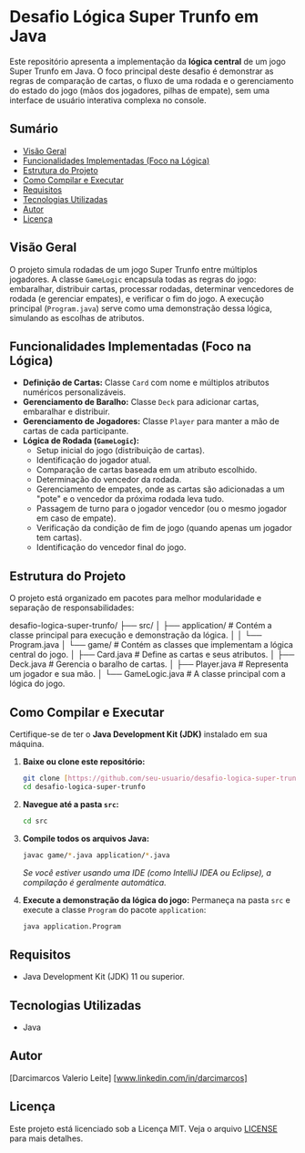 # Desafio Lógica Super Trunfo em Java

Este repositório apresenta a implementação da **lógica central** de um jogo Super Trunfo em Java. O foco principal deste desafio é demonstrar as regras de comparação de cartas, o fluxo de uma rodada e o gerenciamento do estado do jogo (mãos dos jogadores, pilhas de empate), sem uma interface de usuário interativa complexa no console.

## Sumário

* [Visão Geral](#visão-geral)
* [Funcionalidades Implementadas (Foco na Lógica)](#funcionalidades-implementadas-foco-na-lógica)
* [Estrutura do Projeto](#estrutura-do-projeto)
* [Como Compilar e Executar](#como-compilar-e-executar)
* [Requisitos](#requisitos)
* [Tecnologias Utilizadas](#tecnologias-utilizadas)
* [Autor](#autor)
* [Licença](#licença)

## Visão Geral

O projeto simula rodadas de um jogo Super Trunfo entre múltiplos jogadores. A classe `GameLogic` encapsula todas as regras do jogo: embaralhar, distribuir cartas, processar rodadas, determinar vencedores de rodada (e gerenciar empates), e verificar o fim do jogo. A execução principal (`Program.java`) serve como uma demonstração dessa lógica, simulando as escolhas de atributos.

## Funcionalidades Implementadas (Foco na Lógica)

* **Definição de Cartas:** Classe `Card` com nome e múltiplos atributos numéricos personalizáveis.
* **Gerenciamento de Baralho:** Classe `Deck` para adicionar cartas, embaralhar e distribuir.
* **Gerenciamento de Jogadores:** Classe `Player` para manter a mão de cartas de cada participante.
* **Lógica de Rodada (`GameLogic`):**
    * Setup inicial do jogo (distribuição de cartas).
    * Identificação do jogador atual.
    * Comparação de cartas baseada em um atributo escolhido.
    * Determinação do vencedor da rodada.
    * Gerenciamento de empates, onde as cartas são adicionadas a um "pote" e o vencedor da próxima rodada leva tudo.
    * Passagem de turno para o jogador vencedor (ou o mesmo jogador em caso de empate).
    * Verificação da condição de fim de jogo (quando apenas um jogador tem cartas).
    * Identificação do vencedor final do jogo.

## Estrutura do Projeto

O projeto está organizado em pacotes para melhor modularidade e separação de responsabilidades:

desafio-logica-super-trunfo/
├── src/
│   ├── application/      # Contém a classe principal para execução e demonstração da lógica.
│   │   └── Program.java
│   └── game/             # Contém as classes que implementam a lógica central do jogo.
│       ├── Card.java     # Define as cartas e seus atributos.
│       ├── Deck.java     # Gerencia o baralho de cartas.
│       ├── Player.java   # Representa um jogador e sua mão.
│       └── GameLogic.java # A classe principal com a lógica do jogo.


## Como Compilar e Executar

Certifique-se de ter o **Java Development Kit (JDK)** instalado em sua máquina.

1.  **Baixe ou clone este repositório:**
    ```bash
    git clone [https://github.com/seu-usuario/desafio-logica-super-trunfo-java.git](https://github.com/seu-usuario/desafio-logica-super-trunfo-java.git)
    cd desafio-logica-super-trunfo
    ```

2.  **Navegue até a pasta `src`:**
    ```bash
    cd src
    ```

3.  **Compile todos os arquivos Java:**
    ```bash
    javac game/*.java application/*.java
    ```
    *Se você estiver usando uma IDE (como IntelliJ IDEA ou Eclipse), a compilação é geralmente automática.*

4.  **Execute a demonstração da lógica do jogo:**
    Permaneça na pasta `src` e execute a classe `Program` do pacote `application`:
    ```bash
    java application.Program
    ```

## Requisitos

* Java Development Kit (JDK) 11 ou superior.

## Tecnologias Utilizadas

* Java

## Autor

[Darcimarcos Valerio Leite]
[www.linkedin.com/in/darcimarcos]

## Licença

Este projeto está licenciado sob a Licença MIT. Veja o arquivo [LICENSE](LICENSE) para mais detalhes.
